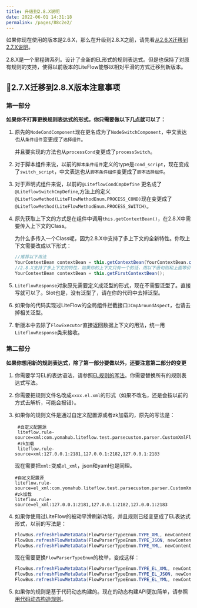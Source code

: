```yaml
---
title: 升级到2.8.X说明
date: 2022-06-01 14:31:18
permalink: /pages/88c2e2/
---
```


如果你现在使用的版本是2.6.X，那么在升级到2.8.X之前，请先看[从2.6.X迁移到2.7.X说明](/pages/v2.7.X/4848b9/)。

2.8.X是一个里程碑系列。设计了全新的EL形式的规则表达式。但是也保持了对原有规则的支持，使得以前版本的LiteFlow能够以相对平滑的方式迁移到新版本。



## 🌼2.7.X迁移到2.8.X版本注意事项

### 第一部分

**如果你不打算更换规则表达式的形式，你只需要做以下几点就可以了：**

1. 原先的`NodeCondComponent`现在更名成为了`NodeSwitchComponent`，中文表达也从`条件组件`变更成了`选择组件`。

   并且要实现的方法也从`processCond`变更成了`processSwitch`。

2. 对于脚本组件来说，以前的`脚本条件组件`定义的type是`cond_script`，现在变成了`switch_script`，中文表达也从`脚本条件组件`变更成了`脚本选择组件`。

3. 对于声明式组件来说，以前的`@LiteflowCondCmpDefine` 更名成了`@LiteflowSwitchCmpDefine`,方法上的定义`@LiteflowMethod(LiteFlowMethodEnum.PROCESS_COND)`现在变更成了`@LiteflowMethod(LiteFlowMethodEnum.PROCESS_SWITCH)`。

4. 原先获取上下文的方式是在组件中调用`this.getContextBean()`，在2.8.X中需要传入上下文的Class。

   为什么多传入一个Class呢，因为2.8.X中支持了多上下文的全新特性。你取上下文需要改成以下形式：

   ```java
   //推荐以下用法
   YourContextBean contextBean = this.getContextBean(YourContextBean.class);
   //2.8.X支持了多上下文的特性，如果你的上下文只有一个的话，用以下语句则和上面等价
   YourContextBean contextBean = this.getFirstContextBean();
   ```

5. `LiteflowResponse`对象原先需要定义成泛型的形式，现在不需要泛型了。直接写就可以了。Slot也是，没有泛型了，请在你的代码中去掉泛型。

6. 如果你的代码实现过LiteFlow的全局组件拦截接口`ICmpAroundAspect`，也请去掉相关泛型。

6. 新版本中去除了`FlowExecutor`直接返回数据上下文的用法，统一用`LiteflowResponse`类来接收。



### 第二部分

**如果你想用新的规则表达式，除了第一部分要做以外，还要注意第二部分的变更**

1. 你需要学习EL的表达语法，请参照[EL规则的写法](/pages/v2.8.X/16eca9/)。你需要替换所有的规则表达式写法。

2. 你需要把规则文件名改成`xxxx.el.xml`的形式（如果不改名，还是会按以前的方式去解析，可能会报错）。

3. 如果你的规则文件是通过自定义配置源或者zk加载的，原先的写法是：

   ```properties
    #自定义配置源
    liteflow.rule-source=xml:com.yomahub.liteflow.test.parsecustom.parser.CustomXmlFlowParser
    #zk加载
    liteflow.rule-source=xml:127.0.0.1:2181,127.0.0.1:2182,127.0.0.1:2183
   ```

   现在需要把`xml:`变成`el_xml`，json和yaml也是同理。

    ```properties
    #自定义配置源
    liteflow.rule-source=el_xml:com.yomahub.liteflow.test.parsecustom.parser.CustomXmlFlowParser
    #zk加载
    liteflow.rule-source=el_xml:127.0.0.1:2181,127.0.0.1:2182,127.0.0.1:2183
    ```

4. 如果你使用过LiteFlow的被动平滑刷新功能，并且规则已经变更成了EL表达式形式，以前的写法是：

   ```java
   FlowBus.refreshFlowMetaData(FlowParserTypeEnum.TYPE_XML, newContent);
   FlowBus.refreshFlowMetaData(FlowParserTypeEnum.TYPE_JSON, newContent);
   FlowBus.refreshFlowMetaData(FlowParserTypeEnum.TYPE_YML, newContent);
   ```

   现在需要更换`FlowParserTypeEnum`的枚举，变成这样：

   ```java
   FlowBus.refreshFlowMetaData(FlowParserTypeEnum.TYPE_EL_XML, newContent);
   FlowBus.refreshFlowMetaData(FlowParserTypeEnum.TYPE_EL_JSON, newContent);
   FlowBus.refreshFlowMetaData(FlowParserTypeEnum.TYPE_EL_YML, newContent);
   ```

5. 如果你的规则是基于代码动态构建的。现在的动态构建API更加简单，请参照[用代码动态构造规则](/pages/v2.8.X/6bc8fe/)。

   

